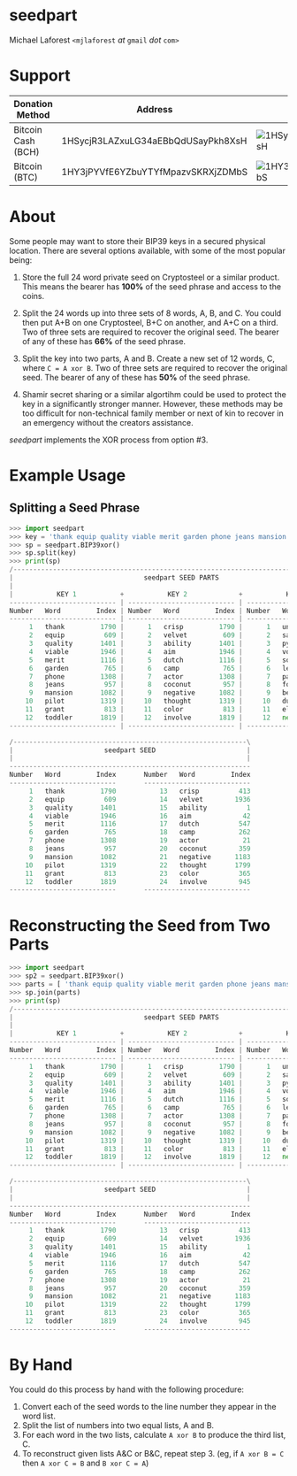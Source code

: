 # seedpart

Michael Laforest `<mjlaforest` *at* `gmail` *dot* `com>`


# Support

Donation Method | Address | QR Code
--- | --- | ---
Bitcoin Cash (BCH) | 1HSycjR3LAZxuLG34aEBbQdUSayPkh8XsH | ![1HSycjR3LAZxuLG34aEBbQdUSayPkh8XsH](https://raw.github.com/MJL85/natlas/master/docs/donate/BCH.png "Bitcoin Cash (BCH)")
Bitcoin (BTC) | 1HY3jPYVfE6YZbuYTYfMpazvSKRXjZDMbS  | ![1HY3jPYVfE6YZbuYTYfMpazvSKRXjZDMbS](https://raw.github.com/MJL85/natlas/master/docs/donate/BTC.png "Bitcoin (BTC)")

# About

Some people may want to store their BIP39 keys in a secured physical location.  There are several options available, with some of the most popular being:

1. Store the full 24 word private seed on Cryptosteel or a similar product. This means the bearer has **100%** of the seed phrase and access to the coins.  
  
1. Split the 24 words up into three sets of 8 words, A, B, and C. You could then put A+B on one Cryptosteel, B+C on another, and A+C on a third.  Two of three sets are required to recover the original seed.  The bearer of any of these has **66%** of the seed phrase.  
  
1. Split the key into two parts, A and B.  Create a new set of 12 words, C, where `C = A xor B`. Two of three sets are required to recover the original seed.  The bearer of any of these has **50%** of the seed phrase.

1. Shamir secret sharing or a similar algortihm could be used to protect the key in a significantly stronger manner.  However, these methods may be too difficult for non-technical family member or next of kin to recover in an emergency without the creators assistance.
  
*seedpart* implements the XOR process from option #3.

# Example Usage

## Splitting a Seed Phrase
```python
>>> import seedpart
>>> key = 'thank equip quality viable merit garden phone jeans mansion pilot grant toddler crisp velvet ability aim dutch camp actor coconut negative thought color involve'
>>> sp = seedpart.BIP39xor()
>>> sp.split(key)
>>> print(sp)
/-------------------------------------------------------------------------------------\
|                                 seedpart SEED PARTS                                 |
|                                                                                     |
|           KEY 1           +           KEY 2             +           KEY 3           |
--------------------------- | --------------------------- | ---------------------------
Number   Word         Index | Number   Word         Index | Number   Word         Index
--------------------------- | --------------------------- | ---------------------------
     1   thank         1790 |      1   crisp         1790 |      1   unaware       1790
     2   equip          609 |      2   velvet         609 |      2   sail           609
     3   quality       1401 |      3   ability       1401 |      3   pyramid       1401
     4   viable        1946 |      4   aim           1946 |      4   voyage        1946
     5   merit         1116 |      5   dutch         1116 |      5   soup          1116
     6   garden         765 |      6   camp           765 |      6   legal          765
     7   phone         1308 |      7   actor         1308 |      7   patrol        1308
     8   jeans          957 |      8   coconut        957 |      8   forget         957
     9   mansion       1082 |      9   negative      1082 |      9   believe       1082
    10   pilot         1319 |     10   thought       1319 |     10   dune          1319
    11   grant          813 |     11   color          813 |     11   elite          813
    12   toddler       1819 |     12   involve       1819 |     12   next          1819
--------------------------- | --------------------------- | ---------------------------

/-----------------------------------------------------------\
|                       seedpart SEED                       |
|                                                           |
-------------------------------------------------------------
Number   Word         Index       Number   Word         Index
---------------------------       ---------------------------
     1   thank         1790           13   crisp          413
     2   equip          609           14   velvet        1936
     3   quality       1401           15   ability          1
     4   viable        1946           16   aim             42
     5   merit         1116           17   dutch          547
     6   garden         765           18   camp           262
     7   phone         1308           19   actor           21
     8   jeans          957           20   coconut        359
     9   mansion       1082           21   negative      1183
    10   pilot         1319           22   thought       1799
    11   grant          813           23   color          365
    12   toddler       1819           24   involve        945
---------------------------       ---------------------------
```
# Reconstructing the Seed from Two Parts
```python
>>> import seedpart
>>> sp2 = seedpart.BIP39xor()
>>> parts = [ 'thank equip quality viable merit garden phone jeans mansion pilot grant toddler', None, 'unaware sail pyramid voyage soup legal patrol forget believe dune elite next' ]
>>> sp.join(parts)
>>> print(sp)
/-------------------------------------------------------------------------------------\
|                                 seedpart SEED PARTS                                 |
|                                                                                     |
|           KEY 1           +           KEY 2             +           KEY 3           |
--------------------------- | --------------------------- | ---------------------------
Number   Word         Index | Number   Word         Index | Number   Word         Index
--------------------------- | --------------------------- | ---------------------------
     1   thank         1790 |      1   crisp         1790 |      1   unaware       1790
     2   equip          609 |      2   velvet         609 |      2   sail           609
     3   quality       1401 |      3   ability       1401 |      3   pyramid       1401
     4   viable        1946 |      4   aim           1946 |      4   voyage        1946
     5   merit         1116 |      5   dutch         1116 |      5   soup          1116
     6   garden         765 |      6   camp           765 |      6   legal          765
     7   phone         1308 |      7   actor         1308 |      7   patrol        1308
     8   jeans          957 |      8   coconut        957 |      8   forget         957
     9   mansion       1082 |      9   negative      1082 |      9   believe       1082
    10   pilot         1319 |     10   thought       1319 |     10   dune          1319
    11   grant          813 |     11   color          813 |     11   elite          813
    12   toddler       1819 |     12   involve       1819 |     12   next          1819
--------------------------- | --------------------------- | ---------------------------

/-----------------------------------------------------------\
|                       seedpart SEED                       |
|                                                           |
-------------------------------------------------------------
Number   Word         Index       Number   Word         Index
---------------------------       ---------------------------
     1   thank         1790           13   crisp          413
     2   equip          609           14   velvet        1936
     3   quality       1401           15   ability          1
     4   viable        1946           16   aim             42
     5   merit         1116           17   dutch          547
     6   garden         765           18   camp           262
     7   phone         1308           19   actor           21
     8   jeans          957           20   coconut        359
     9   mansion       1082           21   negative      1183
    10   pilot         1319           22   thought       1799
    11   grant          813           23   color          365
    12   toddler       1819           24   involve        945
---------------------------       ---------------------------
```

# By Hand

You could do this process by hand with the following procedure:  
1. Convert each of the seed words to the line number they appear in the word list.
1. Split the list of numbers into two equal lists, A and B.
1. For each word in the two lists, calculate `A xor B` to produce the third list, C.
1. To reconstruct given lists A&C or B&C, repeat step 3. (eg, if `A xor B = C` then `A xor C = B` and `B xor C = A`)

